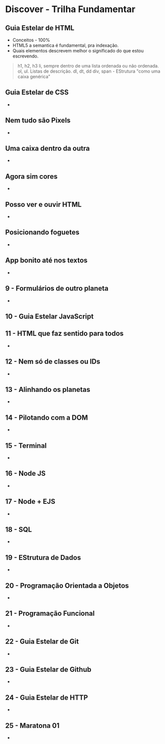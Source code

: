 # Discover - Trilha Fundamentar

## Guia Estelar de HTML

- Conceitos - 100%
- HTML5 a semantica é fundamental, pra indexação.
- Quais elementos descrevem melhor o significado do que estou escrevendo.
> h1, h2, h3
> li, sempre dentro de uma lista ordenada ou não ordenada. ol, ul.
>Listas de descrição.
>dl, dt, dd
>div, span - EStrutura "como uma caixa genérica"

## Guia Estelar de CSS

-

## Nem tudo são Pixels

-

## Uma caixa dentro da outra

-

## Agora sim cores

-

## Posso ver e ouvir HTML

-

## Posicionando foguetes

-

## App bonito até nos textos

-

## 9 - Formulários de outro planeta

-

## 10 - Guia Estelar JavaScript

## 11 - HTML que faz sentido para todos

-

## 12 - Nem só de classes ou IDs

-

## 13 - Alinhando os planetas

-

## 14 - Pilotando com a DOM

-

## 15 - Terminal

-

## 16 - Node JS

-

## 17 - Node + EJS

-

## 18 - SQL

-

## 19 - EStrutura de Dados

-

## 20 - Programação Orientada a Objetos

-

## 21 - Programação Funcional

-

## 22 - Guia Estelar de Git

-

## 23 - Guia Estelar de Github

-

## 24 - Guia Estelar de HTTP

-

## 25 - Maratona 01

-
